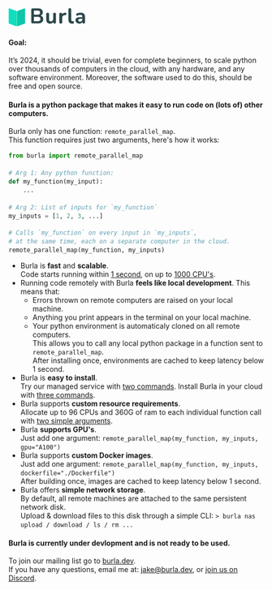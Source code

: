 <br></br>

<img src="/media/logo.svg" alt="burla_logo" title="Burla" width="30%" height="auto" />

#### Goal:

It’s 2024, it should be trivial, even for complete beginners, to scale python over thousands of computers in the cloud, with any hardware, and any software environment. Moreover, the software used to do this, should be free and open source.

#### Burla is a python package that makes it easy to run code on (lots of) other computers.

Burla only has one function: `remote_parallel_map`.  
This function requires just two arguments, here's how it works:

```python
from burla import remote_parallel_map

# Arg 1: Any python function:
def my_function(my_input):
    ...

# Arg 2: List of inputs for `my_function`
my_inputs = [1, 2, 3, ...]

# Calls `my_function` on every input in `my_inputs`,
# at the same time, each on a separate computer in the cloud.
remote_parallel_map(my_function, my_inputs)
```

- Burla is **fast** and **scalable**.  
  Code starts running within <u>1 second</u>, on up to <u>1000 CPU's</u>.
- Running code remotely with Burla **feels like local development**. This means that:
  - Errors thrown on remote computers are raised on your local machine.
  - Anything you print appears in the terminal on your local machine.
  - Your python environment is automaticaly cloned on all remote computers.  
    This allows you to call any local python package in a function sent to `remote_parallel_map`.  
    After installing once, environments are cached to keep latency below 1 second.
- Burla is **easy to install**.  
  Try our managed service with [two commands](https://docs.burla.dev/Getting-Started#getting-started-fully-managed). Install Burla in your cloud with [three commands](https://docs.burla.dev/Getting-Started#getting-started-self-managed-gcp-only).
- Burla supports **custom resource requirements**.  
  Allocate up to 96 CPUs and 360G of ram to each individual function call with [two simple arguments](https://docs.burla.dev/API-Reference).
- Burla **supports GPU's**.  
  Just add one argument: `remote_parallel_map(my_function, my_inputs, gpu="A100")`
- Burla supports **custom Docker images**.  
  Just add one argument: `remote_parallel_map(my_function, my_inputs, dockerfile="./Dockerfile")`  
  After building once, images are cached to keep latency below 1 second.
- Burla offers **simple network storage**.  
  By default, all remote machines are attached to the same persistent network disk.  
  Upload & download files to this disk through a simple CLI: `> burla nas upload / download / ls / rm ...`

#### Burla is currently under devlopment and is not ready to be used.

To join our mailing list go to [burla.dev](https://burla.dev/).  
If you have any questions, email me at: jake@burla.dev, or [join us on Discord](https://discord.gg/xSuJukdS9b).
